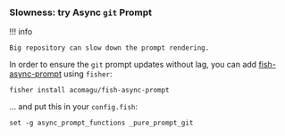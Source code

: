 ### Slowness: try Async `git` Prompt

!!! info

    Big repository can slow down the prompt rendering.

In order to ensure the `git` prompt updates without lag, you can add [fish-async-prompt](https://github.com/acomagu/fish-async-prompt) using `fisher`:

``` console
fisher install acomagu/fish-async-prompt
```

... and put this in your `config.fish`:

``` console
set -g async_prompt_functions _pure_prompt_git
```

